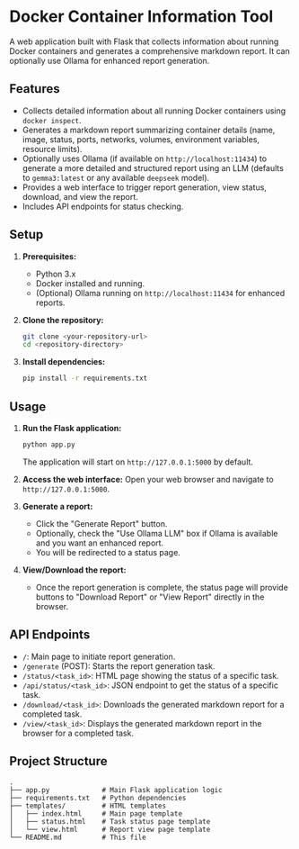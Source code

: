 # Docker Container Information Tool

A web application built with Flask that collects information about running Docker containers and generates a comprehensive markdown report. It can optionally use Ollama for enhanced report generation.

## Features

-   Collects detailed information about all running Docker containers using `docker inspect`.
-   Generates a markdown report summarizing container details (name, image, status, ports, networks, volumes, environment variables, resource limits).
-   Optionally uses Ollama (if available on `http://localhost:11434`) to generate a more detailed and structured report using an LLM (defaults to `gemma3:latest` or any available `deepseek` model).
-   Provides a web interface to trigger report generation, view status, download, and view the report.
-   Includes API endpoints for status checking.

## Setup

1.  **Prerequisites:**
    *   Python 3.x
    *   Docker installed and running.
    *   (Optional) Ollama running on `http://localhost:11434` for enhanced reports.

2.  **Clone the repository:**
    ```bash
    git clone <your-repository-url>
    cd <repository-directory>
    ```

3.  **Install dependencies:**
    ```bash
    pip install -r requirements.txt
    ```

## Usage

1.  **Run the Flask application:**
    ```bash
    python app.py
    ```
    The application will start on `http://127.0.0.1:5000` by default.

2.  **Access the web interface:**
    Open your web browser and navigate to `http://127.0.0.1:5000`.

3.  **Generate a report:**
    *   Click the "Generate Report" button.
    *   Optionally, check the "Use Ollama LLM" box if Ollama is available and you want an enhanced report.
    *   You will be redirected to a status page.

4.  **View/Download the report:**
    *   Once the report generation is complete, the status page will provide buttons to "Download Report" or "View Report" directly in the browser.

## API Endpoints

-   `/`: Main page to initiate report generation.
-   `/generate` (POST): Starts the report generation task.
-   `/status/<task_id>`: HTML page showing the status of a specific task.
-   `/api/status/<task_id>`: JSON endpoint to get the status of a specific task.
-   `/download/<task_id>`: Downloads the generated markdown report for a completed task.
-   `/view/<task_id>`: Displays the generated markdown report in the browser for a completed task.

## Project Structure

```
.
├── app.py             # Main Flask application logic
├── requirements.txt   # Python dependencies
├── templates/         # HTML templates
│   ├── index.html     # Main page template
│   ├── status.html    # Task status page template
│   └── view.html      # Report view page template
└── README.md          # This file
```
